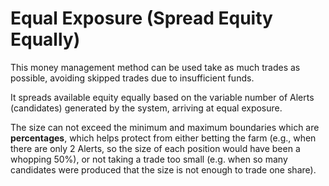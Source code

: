 # Equal Exposure (Spread Equity Equally)

This money management method can be used take as much trades as possible, avoiding skipped trades due to insufficient funds.

It spreads available equity equally based on the variable number of Alerts (candidates) generated by the system, arriving at equal exposure.

The size can not exceed the minimum and maximum boundaries which are **percentages**, which helps protect from either betting the farm (e.g., when there are only 2 Alerts, so the size of each position would have been a whopping 50%), or not taking a trade too small (e.g. when so many candidates were produced that the size is not enough to trade one share).